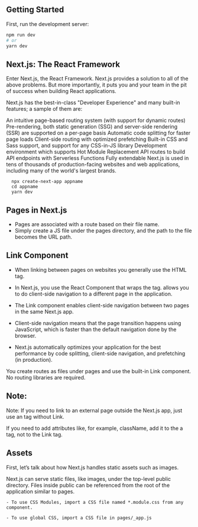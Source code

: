 ## Getting Started

First, run the development server:

```bash
npm run dev
# or
yarn dev
```

## Next.js: The React Framework

Enter Next.js, the React Framework. Next.js provides a solution to all of the above problems. But more importantly, it puts you and your team in the pit of success when building React applications.

Next.js has the best-in-class "Developer Experience" and many built-in features; a sample of them are:

An intuitive page-based routing system (with support for dynamic routes)
Pre-rendering, both static generation (SSG) and server-side rendering (SSR) are supported on a per-page basis
Automatic code splitting for faster page loads
Client-side routing with optimized prefetching
Built-in CSS and Sass support, and support for any CSS-in-JS library
Development environment which supports Hot Module Replacement
API routes to build API endpoints with Serverless Functions
Fully extendable
Next.js is used in tens of thousands of production-facing websites and web applications, including many of the world's largest brands.

```
  npx create-next-app appname
  cd appname
  yarn dev

```

## Pages in Next.js

- Pages are associated with a route based on their file name.
- Simply create a JS file under the pages directory, and the path to the file becomes the URL path.

## Link Component

- When linking between pages on websites you generally use the <a> HTML tag.

- In Next.js, you use the <Link> React Component that wraps the <a> tag. <Link> allows you to do client-side navigation to a different page in the application.

- The Link component enables client-side navigation between two pages in the same Next.js app.

- Client-side navigation means that the page transition happens using JavaScript, which is faster than the default navigation done by the browser.

- Next.js automatically optimizes your application for the best performance by code splitting, client-side navigation, and prefetching (in production).

You create routes as files under pages and use the built-in Link component. No routing libraries are required.

## Note:

Note: If you need to link to an external page outside the Next.js app, just use an <a> tag without Link.

If you need to add attributes like, for example, className, add it to the a tag, not to the Link tag.

## Assets

First, let’s talk about how Next.js handles static assets such as images.

Next.js can serve static files, like images, under the top-level public directory. Files inside public can be referenced from the root of the application similar to pages.

```
- To use CSS Modules, import a CSS file named *.module.css from any component.

- To use global CSS, import a CSS file in pages/_app.js
```
